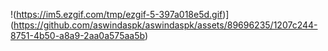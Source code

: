 
!(https://im5.ezgif.com/tmp/ezgif-5-397a018e5d.gif)](https://github.com/aswindaspk/aswindaspk/assets/89696235/1207c244-8751-4b50-a8a9-2aa0a575aa5b)
